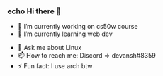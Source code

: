 ### echo Hi there 👋

<!--
**ART3MISTICAL/ART3MISTICAL** is a ✨ _special_ ✨ repository because its `README.md` (this file) appears on your GitHub profile.

Here are some ideas to get you started:
-->

- 🔭 I’m currently working on cs50w course
- 🌱 I’m currently learning web dev
<!-- - 👯 I’m looking to collaborate on ... - 🤔 I’m looking for help with ... - 😄 Pronouns: ... -->
- 💬 Ask me about Linux
- 📫 How to reach me: Discord => devansh#8359
- ⚡ Fun fact: I use arch btw

